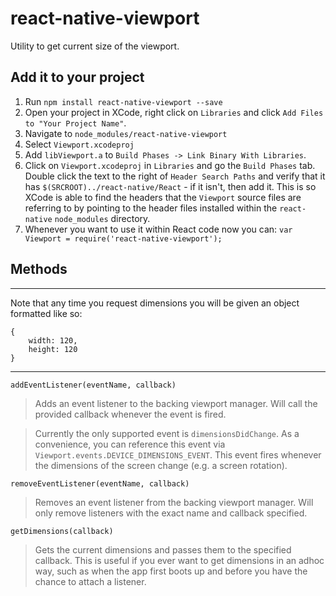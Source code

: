 # react-native-viewport
Utility to get current size of the viewport.

## Add it to your project

1. Run `npm install react-native-viewport --save`
2. Open your project in XCode, right click on `Libraries` and click `Add Files to "Your Project Name"`.
3. Navigate to `node_modules/react-native-viewport`
4. Select `Viewport.xcodeproj`
5. Add `libViewport.a` to `Build Phases -> Link Binary With Libraries`.
6. Click on `Viewport.xcodeproj` in `Libraries` and go the `Build Phases` tab. Double click the text to the right of `Header Search Paths` and verify that it has `$(SRCROOT)../react-native/React` - if it isn't, then add it. This is so XCode is able to find the headers that the `Viewport` source files are referring to by pointing to the header files installed within the `react-native` `node_modules` directory.
7. Whenever you want to use it within React code now you can: `var Viewport = require('react-native-viewport');`

## Methods
***
Note that any time you request dimensions you will be given an object formatted like so:

```
{
	width: 120,
	height: 120
}
```
***

`addEventListener(eventName, callback)`

>Adds an event listener to the backing viewport manager. Will call the provided callback whenever the event is fired.

>Currently the only supported event is `dimensionsDidChange`. As a convenience, you can reference this event via `Viewport.events.DEVICE_DIMENSIONS_EVENT`. This event fires whenever the dimensions of the screen change (e.g. a screen rotation).

`removeEventListener(eventName, callback)`

>Removes an event listener from the backing viewport manager. Will only remove listeners with the exact name and callback specified.

`getDimensions(callback)`

>Gets the current dimensions and passes them to the specified callback. This is useful if you ever want to get dimensions in an adhoc way, such as when the app first boots up and before you have the chance to attach a listener.

  